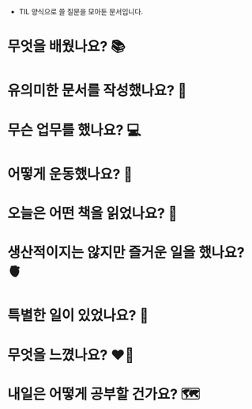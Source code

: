 - TIL 양식으로 쓸 질문을 모아둔 문서입니다.

# 무엇을 배웠나요? 📚

# 유의미한 문서를 작성했나요? 📝

# 무슨 업무를 했나요? 💻

# 어떻게 운동했나요? 🦾

# 오늘은 어떤 책을 읽었나요? 📖

# 생산적이지는 않지만 즐거운 일을 했나요? 🫀

# 특별한 일이 있었나요? 🧳

# 무엇을 느꼈나요? ❤️‍🔥

# 내일은 어떻게 공부할 건가요? 🗺